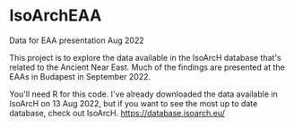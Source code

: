 # IsoArchEAA
Data for EAA presentation Aug 2022

This project is to explore the data available in the IsoArcH database that's related to the Ancient Near East. 
Much of the findings are presented at the EAAs in Budapest in September 2022. 

You'll need R for this code. I've already downloaded the data available in IsoArcH on 13 Aug 2022, but if you want to see the most up to date database, check out IsoArcH. 
https://database.isoarch.eu/
